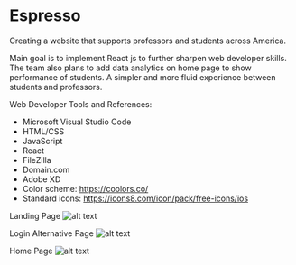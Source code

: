 # Espresso
Creating a website that supports professors and students across America.

Main goal is to implement React js to further sharpen web developer skills.
The team also plans to add data analytics on home page to show performance of students.
A simpler and more fluid experience between students and professors.

Web Developer Tools and References:
- Microsoft Visual Studio Code
- HTML/CSS
- JavaScript
- React
- FileZilla
- Domain.com
- Adobe XD
- Color scheme: https://coolors.co/
- Standard icons: https://icons8.com/icon/pack/free-icons/ios

Landing Page
![alt text](https://github.com/XavierLaRosa/Espresso/blob/master/demo/version1/Web%201920%20%E2%80%93%200.png)

Login Alternative Page
![alt text](https://github.com/XavierLaRosa/Espresso/blob/master/demo/version1/Web%201920%20%E2%80%93%201.png)

Home Page
![alt text](https://github.com/XavierLaRosa/Espresso/blob/master/demo/version1/Web%201920%20%E2%80%93%202.png)
